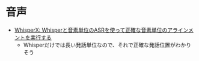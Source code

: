 # 音声

- [WhisperX: Whisperと音素単位のASRを使って正確な音素単位のアラインメントを実行する](https://qiita.com/syoyo/items/98377869b037a87f1634)
  - Whisperだけでは長い発話単位なので、それで正確な発話位置がわかりそう